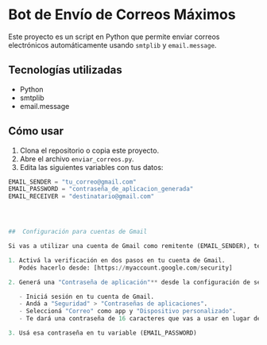 # Bot de Envío de Correos Máximos 

Este proyecto es un script en Python que permite enviar correos electrónicos automáticamente usando `smtplib` y `email.message`.

##  Tecnologías utilizadas

- Python 
- smtplib
- email.message

##  Cómo usar

1. Clona el repositorio o copia este proyecto.
2. Abre el archivo `enviar_correos.py`.
3. Edita las siguientes variables con tus datos:

```python
EMAIL_SENDER = "tu_correo@gmail.com"
EMAIL_PASSWORD = "contraseña_de_aplicacion_generada"
EMAIL_RECEIVER = "destinatario@gmail.com"




##  Configuración para cuentas de Gmail

Si vas a utilizar una cuenta de Gmail como remitente (EMAIL_SENDER), tené en cuenta lo siguiente:

1. Activá la verificación en dos pasos en tu cuenta de Gmail.  
   Podés hacerlo desde: [https://myaccount.google.com/security]

2. Generá una "Contraseña de aplicación"** desde la configuración de seguridad de tu cuenta.

   - Iniciá sesión en tu cuenta de Gmail.
   - Andá a "Seguridad" > "Contraseñas de aplicaciones".
   - Seleccioná "Correo" como app y "Dispositivo personalizado".
   - Te dará una contraseña de 16 caracteres que vas a usar en lugar de tu contraseña real en el script.

3. Usá esa contraseña en tu variable (EMAIL_PASSWORD) 

   
   


